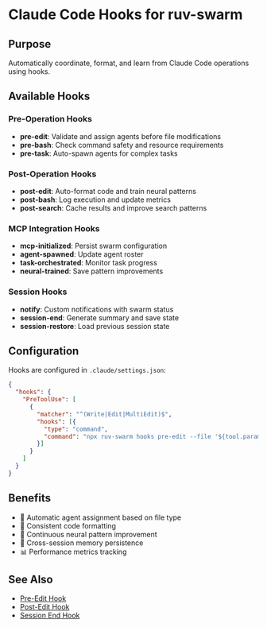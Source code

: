 # Claude Code Hooks for ruv-swarm

## Purpose

Automatically coordinate, format, and learn from Claude Code operations using hooks.

## Available Hooks

### Pre-Operation Hooks

- **pre-edit**: Validate and assign agents before file modifications
- **pre-bash**: Check command safety and resource requirements
- **pre-task**: Auto-spawn agents for complex tasks

### Post-Operation Hooks

- **post-edit**: Auto-format code and train neural patterns
- **post-bash**: Log execution and update metrics
- **post-search**: Cache results and improve search patterns

### MCP Integration Hooks

- **mcp-initialized**: Persist swarm configuration
- **agent-spawned**: Update agent roster
- **task-orchestrated**: Monitor task progress
- **neural-trained**: Save pattern improvements

### Session Hooks

- **notify**: Custom notifications with swarm status
- **session-end**: Generate summary and save state
- **session-restore**: Load previous session state

## Configuration

Hooks are configured in `.claude/settings.json`:

```json
{
  "hooks": {
    "PreToolUse": [
      {
        "matcher": "^(Write|Edit|MultiEdit)$",
        "hooks": [{
          "type": "command",
          "command": "npx ruv-swarm hooks pre-edit --file '${tool.params.file_path}'"
        }]
      }
    ]
  }
}
```

## Benefits

- 🤖 Automatic agent assignment based on file type
- 🎨 Consistent code formatting
- 🧠 Continuous neural pattern improvement
- 💾 Cross-session memory persistence
- 📊 Performance metrics tracking

## See Also

- [Pre-Edit Hook](./pre-edit.md)
- [Post-Edit Hook](./post-edit.md)
- [Session End Hook](./session-end.md)
